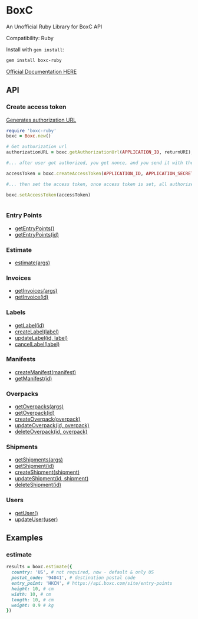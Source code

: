 # BoxC
An Unofficial Ruby Library for BoxC API

Compatibility: Ruby

Install with `gem install`:

```sh
gem install boxc-ruby
```

[Official Documentation HERE](https://api.boxc.com/v1/docs/)

## API

### Create access token
[Generates authorization URL](https://api.boxc.com/v1/docs/oauth2#get)

```ruby
require 'boxc-ruby'
boxc = Boxc.new()

# Get authorization url
authorizationURL = boxc.getAuthorizationUrl(APPLICATION_ID, returnURI);

#... after user got authorized, you get nonce, and you send it with the application id and secret to get an access token

accessToken = boxc.createAccessToken(APPLICATION_ID, APPLICATION_SECRET, nonce)

#... then set the access token, once access token is set, all authorize required request are automatically sent with the token

boxc.setAccessToken(accessToken)
    
```

### Entry Points
- [getEntryPoints()](https://api.boxc.com/v1/docs/entry-points#search)
- [getEntryPoints(id)](https://api.boxc.com/v1/docs/entry-points#get)

### Estimate
- [estimate(args)](https://api.boxc.com/v1/docs/estimate#get)

### Invoices
- [getInvoices(args)](https://api.boxc.com/v1/docs/invoices#search)
- [getInvoice(id)](https://api.boxc.com/v1/docs/invoices#get)

### Labels
- [getLabel(id)](https://api.boxc.com/v1/docs/labels#get)
- [createLabel(label)](https://api.boxc.com/v1/docs/labels#create)
- [updateLabel(id, label)](https://api.boxc.com/v1/docs/labels#update)
- [cancelLabel(label)](https://api.boxc.com/v1/docs/labels#cancel)

### Manifests
- [createManifest(manifest)](https://api.boxc.com/v1/docs/manifests#post)
- [getManifest(id)](https://api.boxc.com/v1/docs/manifests#get)

### Overpacks
- [getOverpacks(args)](https://api.boxc.com/v1/docs/overpacks#search)
- [getOverpack(id)](https://api.boxc.com/v1/docs/overpacks#get)
- [createOverpack(overpack)](https://api.boxc.com/v1/docs/overpacks#create)
- [updateOverpack(id, overpack)](https://api.boxc.com/v1/docs/overpacks#update)
- [deleteOverpack(id, overpack)](https://api.boxc.com/v1/docs/overpacks#delete)

### Shipments
- [getShipments(args)](https://api.boxc.com/v1/docs/shipments#search)
- [getShipment(id)](https://api.boxc.com/v1/docs/shipments#get)
- [createShipment(shipment)](https://api.boxc.com/v1/docs/shipments#create)
- [updateShipment(id, shipment)](https://api.boxc.com/v1/docs/shipments#update)
- [deleteShipment(id)](https://api.boxc.com/v1/docs/shipments#delete)

### Users
- [getUser()](https://api.boxc.com/v1/docs/users#get)
- [updateUser(user)](https://api.boxc.com/v1/docs/users#update)


## Examples

### estimate
```Ruby
results = boxc.estimate({
  country: 'US', # not required, now - default & only US
  postal_code: '94041', # destination postal code
  entry_point: 'HKCN', # https://api.boxc.com/site/entry-points
  height: 10, # cm
  width: 10, # cm
  length: 10, # cm
  weight: 0.9 # kg
})
```